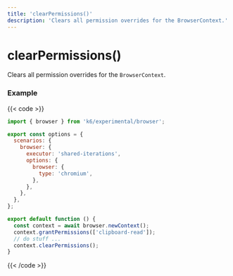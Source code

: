 ```yaml
---
title: 'clearPermissions()'
description: 'Clears all permission overrides for the BrowserContext.'
---
```


# clearPermissions()

Clears all permission overrides for the `BrowserContext`.

### Example

{{< code >}}

```javascript
import { browser } from 'k6/experimental/browser';

export const options = {
  scenarios: {
    browser: {
      executor: 'shared-iterations',
      options: {
        browser: {
          type: 'chromium',
        },
      },
    },
  },
};

export default function () {
  const context = await browser.newContext();
  context.grantPermissions(['clipboard-read']);
  // do stuff ...
  context.clearPermissions();
}
```

{{< /code >}}
